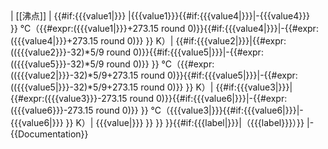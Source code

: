 <includeonly>
| [[沸点]]
| {{#if:{{{value1|}}}
   |{{{value1}}}{{#if:{{{value4|}}}|-{{{value4}}} }}&nbsp;°C（{{#expr:({{{value1|}}}+273.15 round 0)}}{{#if:{{{value4|}}}|-{{#expr:({{{value4|}}}+273.15 round 0)}} }}&nbsp;K）|
{{#if:{{{value2|}}}|{{#expr:(({{{value2}}}-32)*5/9 round 0)}}{{#if:{{{value5|}}}|-{{#expr:(({{{value5}}}-32)*5/9 round 0)}} }}&nbsp;°C（{{#expr:(({{{value2|}}}-32)*5/9+273.15 round 0)}}{{#if:{{{value5|}}}|-{{#expr:(({{{value5|}}}-32)*5/9+273.15 round 0)}} }}&nbsp;K）|
{{#if:{{{value3|}}}|{{#expr:({{{value3}}}-273.15 round 0)}}{{#if:{{{value6|}}}|-{{#expr:({{{value6}}}-273.15 round 0)}} }}&nbsp;°C（{{{value3|}}}{{#if:{{{value6|}}}|-{{{value6|}}} }}&nbsp;K）|
{{{value|}}} }} }} }}{{#if:{{{label|}}}|（{{{label}}}）}}
|-</includeonly><noinclude>
{{Documentation}}
</noinclude>